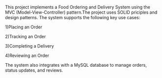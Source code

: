 This project implements a Food Ordering and Delivery System using the MVC (Model-View-Controller) pattern.The project uses SOLID priciples and design patterns.
The system supports the following key use cases:

1)Placing an Order

2)Tracking an Order

3)Completing a Delivery

4)Reviewing an Order

The system also integrates with a MySQL database to manage orders, status updates, and reviews.
